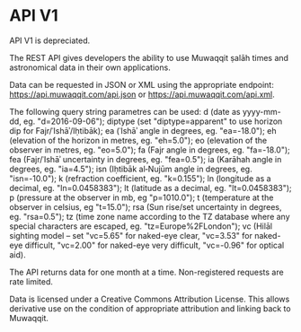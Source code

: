 # API V1

<note type="warning">API V1 is depreciated.</note>

The REST API gives developers the ability to use Muwaqqit ṣalāh times and astronomical data in their own applications.

Data can be requested in JSON or XML using the appropriate endpoint: https://api.muwaqqit.com/api.json or https://api.muwaqqit.com/api.xml.

The following query string parametres can be used: d (date as yyyy-mm-dd, eg. "d=2016-09-06"); diptype (set "diptype=apparent" to use horizon dip for Fajr/ʿIshāʾ/Iḥtibāk); ea (ʿIshāʾ angle in degrees, eg. "ea=-18.0"); eh (elevation of the horizon in metres, eg. "eh=5.0"); eo (elevation of the observer in metres, eg. "eo=5.0"); fa (Fajr angle in degrees, eg. "fa=-18.0"); fea (Fajr/ʿIshāʾ uncertainty in degrees, eg. "fea=0.5"); ia (Karāhah angle in degrees, eg. "ia=4.5"); isn (Iḥtibāk al‑Nujūm angle in degrees, eg. "isn=-10.0"); k (refraction coefficient, eg. "k=0.155"); ln (longitude as a decimal, eg. "ln=0.0458383"); lt (latitude as a decimal, eg. "lt=0.0458383"); p (pressure at the observer in mb, eg "p=1010.0"); t (temperature at the observer in celsius, eg "t=15.0"); rsa (Sun rise/set uncertainty in degrees, eg. "rsa=0.5"); tz (time zone name according to the TZ database where any special characters are escaped, eg. "tz=Europe%2FLondon"); vc (Hilāl sighting model – set "vc=5.65" for naked-eye clear, "vc=3.53" for naked-eye difficult, "vc=2.00" for naked-eye very difficult, "vc=-0.96" for optical aid).

The API returns data for one month at a time. Non-registered requests are rate limited.

Data is licensed under a Creative Commons Attribution License. This allows derivative use on the condition of appropriate attribution and linking back to Muwaqqit.